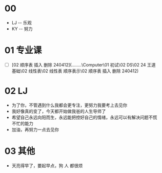 # 00

* LJ -- 乐观
* KY -- 努力



# 01 专业课

- [ ]  [02 顺序表 插入 删除 240412](..\..\..\..\Computer\01 初试\02 DS\02 24 王道 基础\02 线性表\02 线性表 顺序表示\02 顺序表 插入 删除 240412) 



# 02 LJ

* 为了你，不管遇到什么我都会更专注，更努力我要考上去见你
* 我好像真的变了，今天都开始做我爸的人生导师了
* 希望自己永远向阳而生，永远能把控好自己的情绪，永远可以有解决问题不慌不忙的能力
* 加油，再努力一点去见你



# 03  其他

* 天亮得早了，要起早点，狗 人 都很烦
